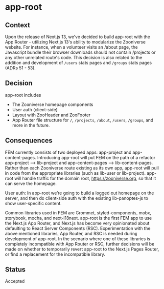 # app-root

## Context
Upon the release of Next.js 13, we've decided to build app-root with the App Router - utilizing Next.js 13's ability to modularize the Zooniverse website. For instance, when a volunteer visits an /about page, the Javascript bundle their browser downloads should not contain /projects or any other unrelated route's code. This decision is also related to the addition and development of `/users` stats pages and `/groups` stats pages (ADRs 51 - 53).

## Decision
app-root includes
- The Zooniverse homepage components
- User auth (client-side)
- Layout with ZooHeader and ZooFooter
- App Router file structure for `/`, `/projects`, `/about`, `/users`, `/groups`, and more in the future.

## Consequences

FEM currently consists of two deployed apps: app-project and app-content-pages. Introducing app-root will put FEM on the path of a refactor app-project --> lib-project and app-content-pages --> lib-content-pages. Rather than each Zooniverse route existing as its own app, app-root will pull in code from the appropriate libraries (such as lib-user or lib-project). app-root will handle traffic for the domain root, https://zooniverse.org, so that it can serve the homepage.

User auth: In app-root we’re going to build a logged out homepage on the server, and then do client-side auth with the existing lib-panoptes-js to show user-specific content.

Common libraries used in FEM are Grommet, styled-components, mobx, storybook, mocha, and next-i18next. app-root is the first FEM app to use the Next.js App Router, and Next.js has become very opinionated about defaulting to React Server Components (RSC). Experimentation with the above mentioned libraries, App Router, and RSC is needed during development of app-root. In the scenario where one of these libraries is completely incompatible with App Router or RSC, further decisions will be made on whether to temporarily revert app-root to the Next.js Pages Router, or find a replacement for the incompatible library.

## Status
Accepted
